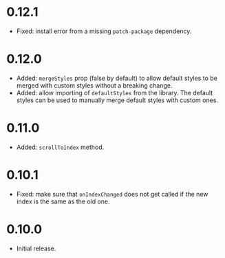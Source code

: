 # 0.12.1

- Fixed: install error from a missing `patch-package` dependency.

# 0.12.0

- Added: `mergeStyles` prop (false by default) to allow default styles to be merged with custom styles without a breaking change.
- Added: allow importing of `defaultStyles` from the library. The default styles can be used to manually merge default styles with custom ones.

# 0.11.0

- Added: `scrollToIndex` method.

# 0.10.1

- Fixed: make sure that `onIndexChanged` does not get called if the new index is the same as the old one.

# 0.10.0

- Initial release.
